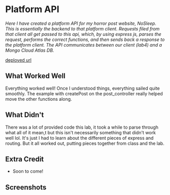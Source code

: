 # Platform API 
*Here I have created a platform API for my horror post website, NoSleep. This is essentially the backend to that platform client. Requests filed from that client all get passed to this api, which, by using express js, parses the request, performs the correct functions, and then sends back a response to the platform client. The API communicates between our client (lab4) and a Mongo Cloud Atlas DB.*

[deployed url](https://platform-api-sudbala.herokuapp.com/api)

## What Worked Well
Everything worked well! Once I understood things, everything sailed quite smoothly. The example with createPost on the post_controller really helped move the other functions along.

## What Didn't
There was a lot of provided code this lab, it took a while to parse through what all of it mean,t but this isn't necessarily something that didn't work well lol. It's just I had to learn about the different pieces of express and routing. But it all worked out, putting pieces together from class and the lab.

## Extra Credit
* Soon to come!

## Screenshots
